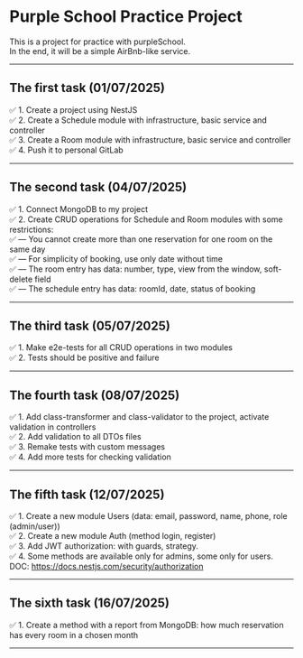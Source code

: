 # Purple School Practice Project

This is a project for practice with purpleSchool.  
In the end, it will be a simple AirBnb-like service.

---

## The first task (01/07/2025)

✅ 1. Create a project using NestJS  
✅ 2. Create a Schedule module with infrastructure, basic service and controller  
✅ 3. Create a Room module with infrastructure, basic service and controller  
✅ 4. Push it to personal GitLab  

---

## The second task (04/07/2025)

✅ 1. Connect MongoDB to my project  
✅ 2. Create CRUD operations for Schedule and Room modules with some restrictions:  
   ✅ — You cannot create more than one reservation for one room on the same day  
   ✅ — For simplicity of booking, use only date without time  
   ✅ — The room entry has data: number, type, view from the window, soft-delete field  
   ✅ — The schedule entry has data: roomId, date, status of booking  

---

## The third task (05/07/2025)

✅ 1. Make e2e-tests for all CRUD operations in two modules  
✅ 2. Tests should be positive and failure  

---

## The fourth task (08/07/2025)

✅ 1. Add class-transformer and class-validator to the project, activate validation in controllers  
✅ 2. Add validation to all DTOs files  
✅ 3. Remake tests with custom messages  
✅ 4. Add more tests for checking validation  

---

## The fifth task (12/07/2025)

✅ 1. Create a new module Users (data: email, password, name, phone, role (admin/user))  
✅ 2. Create a new module Auth (method login, register)  
✅ 3. Add JWT authorization: with guards, strategy.  
✅ 4. Some methods are available only for admins, some only for users. DOC: https://docs.nestjs.com/security/authorization  

---

## The sixth task (16/07/2025)

✅ 1. Create a method with a report from MongoDB: how much reservation has every room in a chosen month

---
